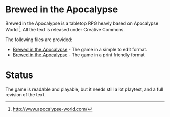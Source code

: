 
# Brewed in the Apocalypse

Brewed in the Apocalypse is a tabletop RPG heavly based on Apocalypse World
[^1]. All the text is released under Creative Commons.

The following files are provided:
- [Brewed in the Apocalypse](bita.md) - The game in a simple to edit format.
- [Brewed in the Apocalypse](https://github.com/pocomane/brewed-in-the-apocalypse/releases/latest/download/bita.pdf) -
  The game in a print friendly format

[^1]: http://www.apocalypse-world.com/

# Status

The game is readable and playable, but it needs still a lot playtest, and a
full revision of the text.

